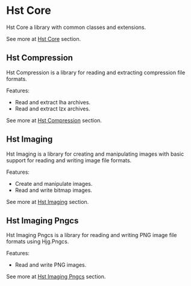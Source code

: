 # Hst Core

Hst Core a library with common classes and extensions.

See more at [Hst Core](src/Hst.Core) section.

## Hst Compression

Hst Compression is a library for reading and extracting compression file formats.

Features:
- Read and extract lha archives.
- Read and extract lzx archives.

See more at [Hst Compression](src/Hst.Compression) section.

## Hst Imaging

Hst Imaging is a library for creating and manipulating images with basic support for reading and writing image file formats.

Features:
- Create and manipulate images.
- Read and write bitmap images.

See more at [Hst Imaging](src/Hst.Imaging) section.

## Hst Imaging Pngcs

Hst Imaging Pngcs is a library for reading and writing PNG image file formats using Hjg.Pngcs.

Features:
- Read and write PNG images.

See more at [Hst Imaging Pngcs](src/Hst.Imaging.Pngcs) section.